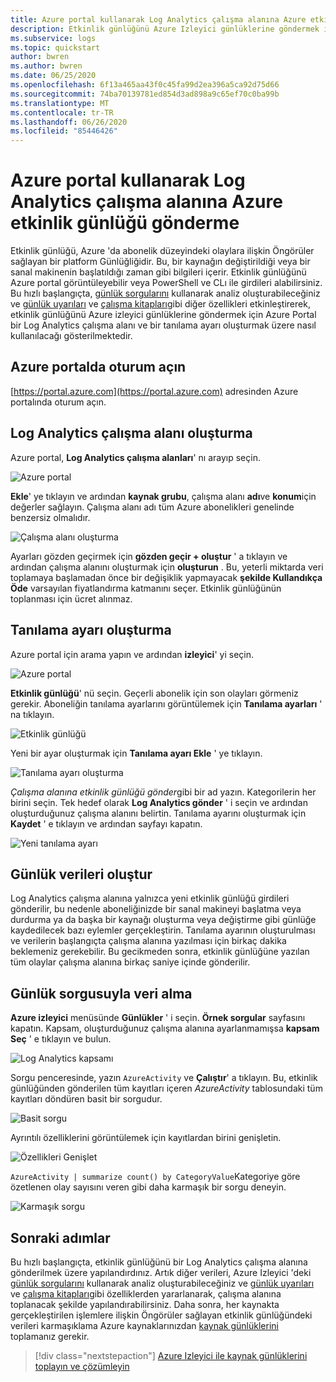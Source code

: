 ```yaml
---
title: Azure portal kullanarak Log Analytics çalışma alanına Azure etkinlik günlüğü gönderme
description: Etkinlik günlüğünü Azure Izleyici günlüklerine göndermek için bir Log Analytics çalışma alanı ve bir tanılama ayarı oluşturmak için Azure portal kullanın.
ms.subservice: logs
ms.topic: quickstart
author: bwren
ms.author: bwren
ms.date: 06/25/2020
ms.openlocfilehash: 6f13a465aa43f0c45fa99d2ea396a5ca92d75d66
ms.sourcegitcommit: 74ba70139781ed854d3ad898a9c65ef70c0ba99b
ms.translationtype: MT
ms.contentlocale: tr-TR
ms.lasthandoff: 06/26/2020
ms.locfileid: "85446426"
---
```

# <a name="send-azure-activity-log-to-log-analytics-workspace-using-azure-portal"></a>Azure portal kullanarak Log Analytics çalışma alanına Azure etkinlik günlüğü gönderme
Etkinlik günlüğü, Azure 'da abonelik düzeyindeki olaylara ilişkin Öngörüler sağlayan bir platform Günlüğliğidir. Bu, bir kaynağın değiştirildiği veya bir sanal makinenin başlatıldığı zaman gibi bilgileri içerir. Etkinlik günlüğünü Azure portal görüntüleyebilir veya PowerShell ve CLı ile girdileri alabilirsiniz. Bu hızlı başlangıçta, [günlük sorgularını](../log-query/log-query-overview.md) kullanarak analiz oluşturabileceğiniz ve [günlük uyarıları](../platform/alerts-log-query.md) ve [çalışma kitapları](../platform/workbooks-overview.md)gibi diğer özellikleri etkinleştirerek, etkinlik günlüğünü Azure izleyici günlüklerine göndermek için Azure Portal bir Log Analytics çalışma alanı ve bir tanılama ayarı oluşturmak üzere nasıl kullanılacağı gösterilmektedir. 

## <a name="sign-in-to-azure-portal"></a>Azure portalda oturum açın
[https://portal.azure.com](https://portal.azure.com) adresinden Azure portalında oturum açın. 



## <a name="create-a-log-analytics-workspace"></a>Log Analytics çalışma alanı oluşturma
Azure portal, **Log Analytics çalışma alanları**' nı arayıp seçin. 

![Azure portal](media/quick-create-workspace/azure-portal-01.png)
  
**Ekle**' ye tıklayın ve ardından **kaynak grubu**, çalışma alanı **adı**ve **konum**için değerler sağlayın. Çalışma alanı adı tüm Azure abonelikleri genelinde benzersiz olmalıdır.

![Çalışma alanı oluşturma](media/quick-collect-activity-log/create-workspace.png)

Ayarları gözden geçirmek için **gözden geçir + oluştur** ' a tıklayın ve ardından çalışma alanını oluşturmak için **oluşturun** . Bu, yeterli miktarda veri toplamaya başlamadan önce bir değişiklik yapmayacak **şekilde Kullandıkça Öde** varsayılan fiyatlandırma katmanını seçer. Etkinlik günlüğünün toplanması için ücret alınmaz.


## <a name="create-diagnostic-setting"></a>Tanılama ayarı oluşturma
Azure portal için arama yapın ve ardından **izleyici**' yi seçin. 

![Azure portal](media/quick-collect-activity-log/azure-portal-monitor.png)

**Etkinlik günlüğü**' nü seçin. Geçerli abonelik için son olayları görmeniz gerekir. Aboneliğin tanılama ayarlarını görüntülemek için **Tanılama ayarları** ' na tıklayın.

![Etkinlik günlüğü](media/quick-collect-activity-log/activity-log.png)

Yeni bir ayar oluşturmak için **Tanılama ayarı Ekle** ' ye tıklayın. 

![Tanılama ayarı oluşturma](media/quick-collect-activity-log/create-diagnostic-setting.png)

*Çalışma alanına etkinlik günlüğü gönder*gibi bir ad yazın. Kategorilerin her birini seçin. Tek hedef olarak **Log Analytics gönder** ' i seçin ve ardından oluşturduğunuz çalışma alanını belirtin. Tanılama ayarını oluşturmak için **Kaydet** ' e tıklayın ve ardından sayfayı kapatın.

![Yeni tanılama ayarı](media/quick-collect-activity-log/new-diagnostic-setting.png)

## <a name="generate-log-data"></a>Günlük verileri oluştur
Log Analytics çalışma alanına yalnızca yeni etkinlik günlüğü girdileri gönderilir, bu nedenle aboneliğinizde bir sanal makineyi başlatma veya durdurma ya da başka bir kaynağı oluşturma veya değiştirme gibi günlüğe kaydedilecek bazı eylemler gerçekleştirin. Tanılama ayarının oluşturulması ve verilerin başlangıçta çalışma alanına yazılması için birkaç dakika beklemeniz gerekebilir. Bu gecikmeden sonra, etkinlik günlüğüne yazılan tüm olaylar çalışma alanına birkaç saniye içinde gönderilir.

## <a name="retrieve-data-with-a-log-query"></a>Günlük sorgusuyla veri alma

**Azure izleyici** menüsünde **Günlükler** ' i seçin. **Örnek sorgular** sayfasını kapatın. Kapsam, oluşturduğunuz çalışma alanına ayarlanmamışsa **kapsam Seç** ' e tıklayın ve bulun.

![Log Analytics kapsamı](media/quick-collect-activity-log/log-analytics-scope.png)

Sorgu penceresinde, yazın `AzureActivity` ve **Çalıştır**' a tıklayın. Bu, etkinlik günlüğünden gönderilen tüm kayıtları içeren *AzureActivity* tablosundaki tüm kayıtları döndüren basit bir sorgudur.

![Basit sorgu](media/quick-collect-activity-log/query-01.png)

Ayrıntılı özelliklerini görüntülemek için kayıtlardan birini genişletin.

![Özellikleri Genişlet](media/quick-collect-activity-log/expand-properties.png)

`AzureActivity | summarize count() by CategoryValue`Kategoriye göre özetlenen olay sayısını veren gibi daha karmaşık bir sorgu deneyin.

![Karmaşık sorgu](media/quick-collect-activity-log/query-02.png)


## <a name="next-steps"></a>Sonraki adımlar
Bu hızlı başlangıçta, etkinlik günlüğünü bir Log Analytics çalışma alanına gönderilmek üzere yapılandırdınız. Artık diğer verileri, Azure Izleyici 'deki [günlük sorgularını](../log-query/log-query-overview.md) kullanarak analiz oluşturabileceğiniz ve [günlük uyarıları](../platform/alerts-log-query.md) ve [çalışma kitapları](../platform/workbooks-overview.md)gibi özelliklerden yararlanarak, çalışma alanına toplanacak şekilde yapılandırabilirsiniz. Daha sonra, her kaynakta gerçekleştirilen işlemlere ilişkin Öngörüler sağlayan etkinlik günlüğündeki verileri karmaşıklama Azure kaynaklarınızdan [kaynak günlüklerini](../platform/resource-logs.md) toplamanız gerekir.


> [!div class="nextstepaction"]
> [Azure Izleyici ile kaynak günlüklerini toplayın ve çözümleyin](tutorial-resource-logs.md)
